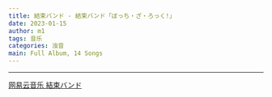 ```yaml
---
title: 結束バンド - 結束バンド「ぼっち・ざ・ろっく!」
date: 2023-01-15
author: m1
tags: 音乐
categories: 浊音
main: Full Album, 14 Songs
---
```


<link rel="stylesheet" href="/css/APlayer.min.css">
<div id="aplayer"></div>
<script src="/js/APlayer.min.js"></script>
<script>
    const ap = new APlayer({
    container: document.getElementById('aplayer'),
    lrcType: 3,
    loop: 'none',
    audio: [
        {
        name: '青春コンプレックス (青春症候群)',
        artist: '結束バンド',
        url: '01 青春コンプレックス.m4a',
        cover: 'Cover.jpg',
        lrc: '01 青春コンプレックス.lrc',
        },
        {
        name: 'ひとりぼっち東京 (孤独东京)',
        artist: '結束バンド',
        url: '02 ひとりぼっち東京.m4a',
        cover: 'Cover.jpg',
        lrc: '02 ひとりぼっち東京.lrc',
        },
        {
        name: 'Distortion!!',
        artist: '結束バンド',
        url: '03 Distortion!!.m4a',
        cover: 'Cover.jpg',
        lrc: '03 Distortion!!.lrc',
        },
        {
        name: 'ひみつ基地 (秘密基地)',
        artist: '結束バンド',
        url: '04 ひみつ基地.m4a',
        cover: 'Cover.jpg',
        lrc: '04 ひみつ基地.lrc',
        },
        {
        name: 'ギターと孤独と蒼い惑星 (吉他与孤独与蓝色星球)',
        artist: '結束バンド',
        url: '05 ギターと孤独と蒼い惑星.m4a',
        cover: 'Cover.jpg',
        lrc: '05 ギターと孤独と蒼い惑星.lrc',
        },
        {
        name: 'ラブソングが歌えない (不会唱情歌)',
        artist: '結束バンド',
        url: '06 ラブソングが歌えない.m4a',
        cover: 'Cover.jpg',
        lrc: '06 ラブソングが歌えない.lrc',
        },
        {
        name: 'あのバンド (那个乐队)',
        artist: '結束バンド',
        url: '07 あのバンド.m4a',
        cover: 'Cover.jpg',
        lrc: '07 あのバンド.lrc',
        },
        {
        name: 'カラカラ (卡拉卡拉)',
        artist: '結束バンド',
        url: '08 カラカラ.m4a',
        cover: 'Cover.jpg',
        lrc: '08 カラカラ.lrc',
        },
        {
        name: '小さな海 (小小的海)',
        artist: '結束バンド',
        url: '09 小さな海.m4a',
        cover: 'Cover.jpg',
        lrc: '09 小さな海.lrc',
        },
        {
        name: 'なにが悪い (有什么不好)',
        artist: '結束バンド',
        url: '10 なにが悪い.m4a',
        cover: 'Cover.jpg',
        lrc: '10 なにが悪い.lrc',
        },
        {
        name: '忘れてやらない (绝不会忘记)',
        artist: '結束バンド',
        url: '11 忘れてやらない.m4a',
        cover: 'Cover.jpg',
        lrc: '11 忘れてやらない.lrc',
        },
        {
        name: '星座になれたら (若能化作星座)',
        artist: '結束バンド',
        url: '12 星座になれたら.m4a',
        cover: 'Cover.jpg',
        lrc: '12 星座になれたら.lrc',
        },
        {
        name: 'フラッシュバッカー (往日重现)',
        artist: '結束バンド',
        url: '13 フラッシュバッカー.m4a',
        cover: 'Cover.jpg',
        lrc: '13 フラッシュバッカー.lrc',
        },
        {
        name: '転がる岩、君に朝が降る (翻转岩石，晨光洒落你身)',
        artist: '結束バンド',
        url: '14 転がる岩、君に朝が降る.m4a',
        cover: 'Cover.jpg',
        lrc: '14 転がる岩、君に朝が降る.lrc',
        }
    ]
});
</script>

---

[网易云音乐 結束バンド](https://music.163.com/#/album?id=155874527)